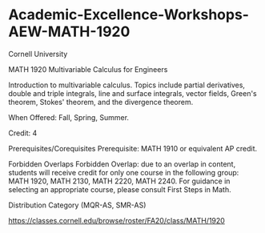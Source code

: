 # Academic-Excellence-Workshops-AEW-MATH-1920
Cornell University 

MATH 1920 Multivariable Calculus for Engineers

Introduction to multivariable calculus. Topics include partial derivatives, double and triple integrals, 
line and surface integrals, vector fields, Green's theorem, Stokes' theorem, and the divergence theorem.

When Offered: Fall, Spring, Summer.

Credit:	4

Prerequisites/Corequisites Prerequisite: MATH 1910 or equivalent AP credit.

Forbidden Overlaps Forbidden Overlap: due to an overlap in content, students will receive credit for only one course in the following group: 
MATH 1920, MATH 2130, MATH 2220, MATH 2240. For guidance in selecting an appropriate course, please consult First Steps in Math.

Distribution Category (MQR-AS, SMR-AS)

https://classes.cornell.edu/browse/roster/FA20/class/MATH/1920

